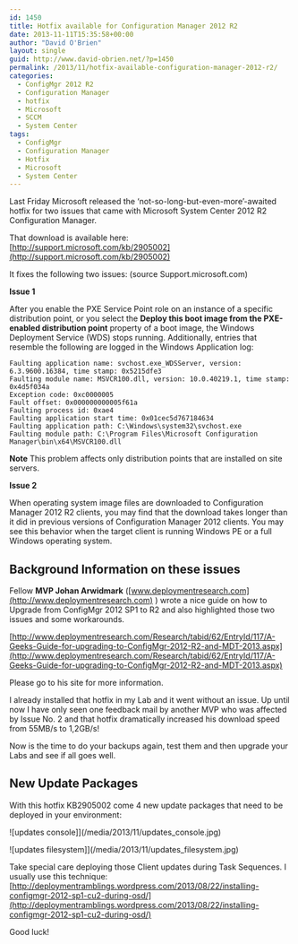 ```yaml
---
id: 1450
title: Hotfix available for Configuration Manager 2012 R2
date: 2013-11-11T15:35:58+00:00
author: "David O'Brien"
layout: single
guid: http://www.david-obrien.net/?p=1450
permalink: /2013/11/hotfix-available-configuration-manager-2012-r2/
categories:
  - ConfigMgr 2012 R2
  - Configuration Manager
  - hotfix
  - Microsoft
  - SCCM
  - System Center
tags:
  - ConfigMgr
  - Configuration Manager
  - Hotfix
  - Microsoft
  - System Center
---
```

Last Friday Microsoft released the ‘not-so-long-but-even-more’-awaited hotfix for two issues that came with Microsoft System Center 2012 R2 Configuration Manager.

That download is available here: [http://support.microsoft.com/kb/2905002](http://support.microsoft.com/kb/2905002)

It fixes the following two issues: (source Support.microsoft.com)

**Issue 1**

After you enable the PXE Service Point role on an instance of a specific distribution point, or you select the **Deploy this boot image from the PXE-enabled distribution point** property of a boot image, the Windows Deployment Service (WDS) stops running. Additionally, entries that resemble the following are logged in the Windows Application log:

```
Faulting application name: svchost.exe_WDSServer, version: 6.3.9600.16384, time stamp: 0x5215dfe3
Faulting module name: MSVCR100.dll, version: 10.0.40219.1, time stamp: 0x4d5f034a
Exception code: 0xc0000005
Fault offset: 0x000000000005f61a
Faulting process id: 0xae4
Faulting application start time: 0x01cec5d767184634
Faulting application path: C:\Windows\system32\svchost.exe
Faulting module path: C:\Program Files\Microsoft Configuration Manager\bin\x64\MSVCR100.dll
```

**Note** This problem affects only distribution points that are installed on site servers.

**Issue 2**

When operating system image files are downloaded to Configuration Manager 2012 R2 clients, you may find that the download takes longer than it did in previous versions of Configuration Manager 2012 clients. You may see this behavior when the target client is running Windows PE or a full Windows operating system.

## Background Information on these issues

Fellow **MVP Johan Arwidmark** ([www.deploymentresearch.com](http://www.deploymentresearch.com) ) wrote a nice guide on how to Upgrade from ConfigMgr 2012 SP1 to R2 and also highlighted those two issues and some workarounds.

[http://www.deploymentresearch.com/Research/tabid/62/EntryId/117/A-Geeks-Guide-for-upgrading-to-ConfigMgr-2012-R2-and-MDT-2013.aspx](http://www.deploymentresearch.com/Research/tabid/62/EntryId/117/A-Geeks-Guide-for-upgrading-to-ConfigMgr-2012-R2-and-MDT-2013.aspx)

Please go to his site for more information.

I already installed that hotfix in my Lab and it went without an issue. Up until now I have only seen one feedback mail by another MVP who was affected by Issue No. 2 and that hotfix dramatically increased his download speed from 55MB/s to 1,2GB/s!

Now is the time to do your backups again, test them and then upgrade your Labs and see if all goes well.

## New Update Packages

With this hotfix KB2905002 come 4 new update packages that need to be deployed in your environment:

![updates console]](/media/2013/11/updates_console.jpg)

![updates filesystem]](/media/2013/11/updates_filesystem.jpg)

Take special care deploying those Client updates during Task Sequences. I usually use this technique: [http://deploymentramblings.wordpress.com/2013/08/22/installing-configmgr-2012-sp1-cu2-during-osd/](http://deploymentramblings.wordpress.com/2013/08/22/installing-configmgr-2012-sp1-cu2-during-osd/)

Good luck!
